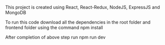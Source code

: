 This project is created using React, React-Redux, NodeJS, ExpressJS and MongoDB

To run this code download all the dependencies in the root folder and frontend folder using the command
npm install

After completion of above step run 
npm run dev
